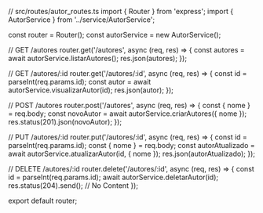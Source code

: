 // src/routes/autor_routes.ts
import { Router } from 'express';
import { AutorService } from '../service/AutorService';

const router = Router();
const autorService = new AutorService();

// GET /autores
router.get('/autores', async (req, res) => {
  const autores = await autorService.listarAutores();
  res.json(autores);
});

// GET /autores/:id
router.get('/autores/:id', async (req, res) => {
  const id = parseInt(req.params.id);
  const autor = await autorService.visualizarAutor(id);
  res.json(autor);
});

// POST /autores
router.post('/autores', async (req, res) => {
  const { nome } = req.body;
  const novoAutor = await autorService.criarAutores({ nome });
  res.status(201).json(novoAutor);
});

// PUT /autores/:id
router.put('/autores/:id', async (req, res) => {
  const id = parseInt(req.params.id);
  const { nome } = req.body;
  const autorAtualizado = await autorService.atualizarAutor(id, { nome });
  res.json(autorAtualizado);
});

// DELETE /autores/:id
router.delete('/autores/:id', async (req, res) => {
  const id = parseInt(req.params.id);
  await autorService.deletarAutor(id);
  res.status(204).send(); // No Content
});

export default router;
